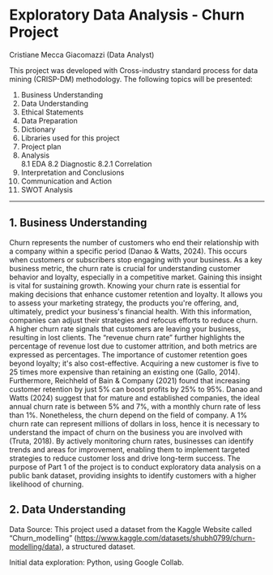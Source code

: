 # Exploratory Data Analysis - Churn Project

Cristiane Mecca Giacomazzi (Data Analyst)

This project was developed with Cross-industry standard process for data mining (CRISP-DM) methodology.
The following topics will be presented:
1. Business Understanding
2. Data Understanding
3. Ethical Statements
4. Data Preparation
5. Dictionary
6. Libraries used for this project
7. Project plan
8. Analysis  
  8.1 EDA
  8.2 Diagnostic
    8.2.1 Correlation 
9. Interpretation and Conclusions
10. Communication and Action
11. SWOT Analysis
--------------------------------------------------------------------------------------------------------
## 1. Business Understanding

  Churn represents the number of customers who end their relationship with a company within a specific period (Danao & Watts, 2024). This occurs when customers or subscribers stop engaging with your business. 
  As a key business metric, the churn rate is crucial for understanding customer behavior and loyalty, especially in a competitive market. Gaining this insight is vital for sustaining growth. Knowing your churn rate is essential for making decisions that enhance customer retention and loyalty. It allows you to assess your marketing strategy, the products you're offering, and, ultimately, predict your business's financial health. With this information, companies can adjust their strategies and refocus efforts to reduce churn.
  A higher churn rate signals that customers are leaving your business, resulting in lost clients. The “revenue churn rate” further highlights the percentage of revenue lost due to customer attrition, and both metrics are expressed as percentages.
  The importance of customer retention goes beyond loyalty; it's also cost-effective. Acquiring a new customer is five to 25 times more expensive than retaining an existing one (Gallo, 2014). Furthermore, Reichheld of Bain & Company (2021) found that increasing customer retention by just 5% can boost profits by 25% to 95%.
  Danao and Watts (2024) suggest that for mature and established companies, the ideal annual churn rate is between 5% and 7%, with a monthly churn rate of less than 1%. Nonetheless, the churn depend on the field of company. A 1% churn rate can represent millions of dollars in loss, hence it is necessary to understand the impact of churn on the business you are involved with (Truta, 2018).
  By actively monitoring churn rates, businesses can identify trends and areas for improvement, enabling them to implement targeted strategies to reduce customer loss and drive long-term success.
  The purpose of Part 1 of the project is to conduct exploratory data analysis on a public bank dataset, providing insights to identify customers with a higher likelihood of churning.

## 2. Data Understanding

Data Source: This project used a dataset from the Kaggle Website called “Churn_modelling” (https://www.kaggle.com/datasets/shubh0799/churn-modelling/data), a structured dataset.

Initial data exploration: Python, using Google Collab.
  


